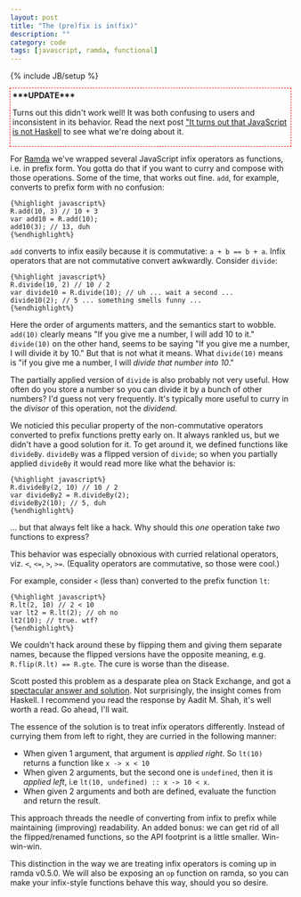 ```yaml
---
layout: post
title: "The (pre)fix is in(fix)"
description: ""
category: code
tags: [javascript, ramda, functional]
---
```

{% include JB/setup %}

<div style="outline: 1px dashed red; padding: 4px;">
<strong>***UPDATE***</strong>
<p>
Turns out this didn't work well! It was both confusing to users and inconsistent in its behavior. 
Read the next post <a href="/code/2014/10/02/not-haskell">"It turns out that JavaScript is not Haskell</a>
to see what we're doing about it.</p>
</div>

For [Ramda](https://github.com/CrossEye/ramda) we've wrapped several JavaScript
infix operators as functions, i.e. in prefix form. You gotta do that if you want to curry 
and compose with those operations. Some of the time, that works out fine. `add`, for example,
converts to prefix form with no confusion:

    {%highlight javascript%}
    R.add(10, 3) // 10 + 3
    var add10 = R.add(10);
    add10(3); // 13, duh
    {%endhighlight%}

`add` converts to infix easily because it is commutative: `a + b == b + a`.
Infix operators that are not commutative convert awkwardly. Consider `divide`:

    {%highlight javascript%}
    R.divide(10, 2) // 10 / 2
    var divide10 = R.divide(10); // uh ... wait a second ...
    divide10(2); // 5 ... something smells funny ...
    {%endhighlight%}

Here the order of arguments matters, and the semantics start to wobble. 
`add(10)` clearly means "If you give me a number, I will add 10 to it." 
`divide(10)` on the other hand, seems to be saying "If you give me a number,
I will divide it by 10." But that is not what it means. What `divide(10)`
means is "if you give me a number, I will *divide that number into 10*."

The partially applied version of `divide` is also probably not very useful. How often do you 
store a number so you can divide it by a bunch of other numbers? I'd guess not 
very frequently. It's typically more useful to curry in the *divisor* of this 
operation, not the *dividend*.

We noticied this peculiar property of the non-commutative operators converted
to prefix functions pretty early on. It always rankled us, but we didn't have a good solution for it. 
To get around it, we defined functions like `divideBy`. `divideBy` was a 
flipped version of `divide`; so when you partially applied `divideBy` 
it would read more like what the behavior is: 

    {%highlight javascript%}
    R.divideBy(2, 10) // 10 / 2
    var divideBy2 = R.divideBy(2);
    divideBy2(10); // 5, duh
    {%endhighlight%}

... but that always felt like a hack. Why should this *one* operation take *two* functions to express?

This behavior was especially obnoxious with curried relational operators, viz.
`<`, `<=`, `>`, `>=`. (Equality operators are commutative, so those were cool.)

For example, consider `<` (less than) converted to the prefix function `lt`:

    {%highlight javascript%}
    R.lt(2, 10) // 2 < 10
    var lt2 = R.lt(2); // oh no
    lt2(10); // true. wtf?
    {%endhighlight%}

We couldn't hack around these by flipping them and giving them separate names, because the flipped
versions have the opposite meaning, e.g. `R.flip(R.lt) == R.gte`. The cure is worse than the disease.

Scott posted this problem as a desparate plea on Stack Exchange, and got a
[spectacular answer and solution](http://stackoverflow.com/a/25720884/1243641). 
Not surprisingly, the insight comes from Haskell. I recommend you read the response by Aadit M. Shah, it's 
well worth a read. Go ahead, I'll wait.

The essence of the solution is to treat infix operators differently. Instead of currying them from left to right,
they are curried in the following manner:

* When given 1 argument, that argument is *applied right*. So `lt(10)` returns a function like `x -> x < 10`
* When given 2 arguments, but the second one is `undefined`, then it is *applied left*, i.e 
`lt(10, undefined) :: x -> 10 < x`.
* When given 2 arguments and both are defined, evaluate the function and return the result. 

This approach threads the needle of converting from infix to prefix while maintaining (improving) readability.
An added bonus: we can get rid of all the flipped/renamed functions, so the API footprint is a little smaller. 
Win-win-win.

This distinction in the way we are treating infix operators is coming up in ramda v0.5.0.
We will also be exposing an `op` function on ramda, so you can make your infix-style functions behave this way,
should you so desire.


